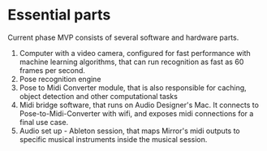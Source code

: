 # Essential parts
Current phase MVP consists of several software and hardware parts.

1. Computer with a video camera, configured for fast performance with machine learning algorithms, that can run recognition as fast as 60 frames per second.
2. Pose recognition engine
3. Pose to Midi Converter module, that is also responsible for caching, object detection and other computational tasks
4. Midi bridge software, that runs on Audio Designer's Mac. It connects to Pose-to-Midi-Converter with wifi, and exposes midi connections for a final use case.
5. Audio set up - Ableton session, that maps Mirror's midi outputs to specific musical instruments inside the musical session. 